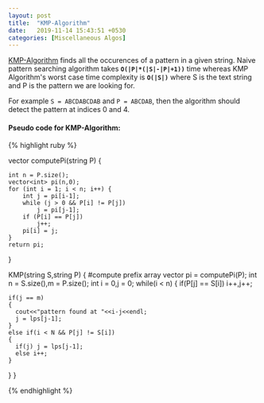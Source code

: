 ```yaml
---
layout: post
title:  "KMP-Algorithm"
date:   2019-11-14 15:43:51 +0530
categories: [Miscellaneous Algos]
---
```


[KMP-Algorithm][KMP] finds all the occurences of a pattern in a given string. Naive pattern searching algorithm takes **`O(|P|*(|S|-|P|+1))`** time whereas KMP Algorithm's worst case time complexity is **`O(|S|)`** where S is the text string and P is the pattern we are looking for.

For example `S = ABCDABCDAB` and `P = ABCDAB`, then the algorithm should detect the pattern at indices 0 and 4.

#### Pseudo code for KMP-Algorithm:

{% highlight ruby %}

vector<int> computePi(string P) {
 
    int n = P.size();
    vector<int> pi(n,0);
    for (int i = 1; i < n; i++) {
        int j = pi[i-1];
        while (j > 0 && P[i] != P[j])
            j = pi[j-1];
        if (P[i] == P[j])
            j++;
        pi[i] = j;
    }
    return pi;
}

KMP(string S,string P)
{
  #compute prefix array
  vector<int> pi = computePi(P);
  int n = S.size(),m = P.size();
  int i = 0,j = 0;
  while(i < n)
  {
	if(P[j] == S[i])
	i++,j++;

	if(j == m)
	{
	  cout<<"pattern found at "<<i-j<<endl;
	  j = lps[j-1];
	}
	else if(i < N && P[j] != S[i])
	{
	  if(j) j = lps[j-1];
	  else i++;
	}
  }
}

{% endhighlight %}

[KMP]: https://en.wikipedia.org/wiki/Knuth%E2%80%93Morris%E2%80%93Pratt_algorithm
 
